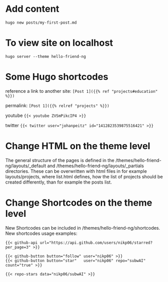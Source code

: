 # Add content
```
hugo new posts/my-first-post.md
```

# To view site on localhost
```
hugo server --theme hello-friend-ng
```

# Some Hugo shortcodes
reference a link to another site:
`[Post 1]({{% ref "projects#education" %}})`

permalink:
`[Post 1]({{% relref "projects" %}})`

youtube
`{{< youtube ZVSmPikcIP4 >}}`

twitter
`{{< twitter user="johanpeitz" id="1412823539875516421" >}}`


# Change HTML on the theme level
The general structure of the pages is defined in the /themes/hello-friend-ng/layouts/_default and /themes/hello-friend-ng/layouts/_partials directories.
These can be overwritten with html files in for example layouts/projects, where list.html defines, how the list of projects should be created differently, than for example the posts list.

# Change Shortcodes on the theme level
New Shortcodes can be included in /themes/hello-friend-ng/shortcodes.
New shortcodes usage examples:
```
{{< github-api url="https://api.github.com/users/nikp06/starred?per_page=3" >}}

{{< github-button button="follow" user="nikp06" >}}
{{< github-button button="star"   user="nikp06" repo="subwAI" count="true" >}}

{{< repo-stars data="nikp06/subwAI" >}}
```

